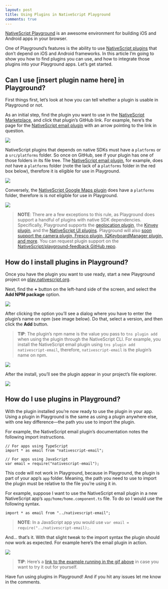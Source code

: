 ```yaml
---
layout: post
title: Using Plugins in NativeScript Playground
comments: true
---
```


[NativeScript Playground](http://play.nativescript.org/) is an awesome environment for building iOS and Android apps in your browser.

One of Playground’s features is the ability to use [NativeScript plugins](https://market.nativescript.org/) that don’t depend on iOS and Android frameworks. In this article I’m going to show you how to find plugins you can use, and how to integrate those plugins into your Playground apps. Let’s get started.

## Can I use [insert plugin name here] in Playground?

First things first, let’s look at how you can tell whether a plugin is usable in Playground or not.

As an initial step, find the plugin you want to use in the [NativeScript Marketplace](https://market.nativescript.org/), and click that plugin’s GitHub link. For example, here’s the page for the [NativeScript email plugin](https://github.com/eddyverbruggen/nativescript-email) with an arrow pointing to the link in question.

<img src="/images/posts/2018-03-02/email.png" class="plain">

NativeScript plugins that depends on native SDKs must have a `platforms` or a `src/platforms` folder. So once on GitHub, see if your plugin has one of those folders in its file tree. The [NativeScript email plugin](https://github.com/EddyVerbruggen/nativescript-email), for example, does _not_ have a `platforms` folder (note the lack of a `platforms` folder in the red box below), therefore it is eligible for use in Playground.

<img src="/images/posts/2018-03-02/email-repo.png" class="plain">

Conversely, the [NativeScript Google Maps plugin](https://github.com/dapriett/nativescript-google-maps-sdk) does have a `platforms` folder, therefore is is _not_ eligible for use in Playground.

<img src="/images/posts/2018-03-02/google-maps-repo.png" class="plain">

> **NOTE**: There are a few exceptions to this rule, as Playground does support a handful of plugins with native SDK dependencies. Specifically, Playground supports the [geolocation plugin](https://github.com/NativeScript/nativescript-geolocation), the [Kinvey plugin](https://github.com/Kinvey/nativescript-sdk), and the [NativeScript UI plugins](https://www.nativescript.org/blog/professional-components-from-nativescript-ui-the-big-breakup). Playground will also [soon support the camera plugin, Fresco plugin, IQKeyboardManager plugin, and more](https://github.com/NativeScript/playground-feedback/issues/14). You can request plugin support on the [NativeScript/playground-feedback GitHub repo](https://github.com/NativeScript/playground-feedback).

## How do I install plugins in Playground?

Once you have the plugin you want to use ready, start a new Playground project on [play.nativescript.org](http://play.nativescript.org/).

Next, find the **+** button on the left-hand side of the screen, and select the **Add NPM package** option.

<img src="/images/posts/2018-03-02/add-npm-package.png" class="plain">

After clicking the option you’ll see a dialog where you have to enter the plugin’s name on npm (see image below). Do that, select a version, and then click the **Add** button.

> **TIP**: The plugin’s npm name is the value you pass to `tns plugin add` when using the plugin through the NativeScript CLI. For example, you install the NativeScript email plugin using `tns plugin add nativescript-email`, therefore, `nativescript-email` is the plugin’s name on npm.

<img src="/images/posts/2018-03-02/plugin-add.png" class="plain">

After the install, you’ll see the plugin appear in your project’s file explorer.

<img src="/images/posts/2018-03-02/installed-plugin.png" class="plain">

## How do I use plugins in Playground?

With the plugin installed you’re now ready to use the plugin in your app. Using a plugin in Playground is the same as using a plugin anywhere else, with one key difference—the path you use to import the plugin.

For example, the NativeScript email plugin’s documentation notes the following import instructions.

<pre class="language-javascript"><code class="language-javascript">// For apps using TypeScript
import * as email from "nativescript-email";

// For apps using JavaScript
var email = require("nativescript-email");
</code></pre>

This code will not work in Playground, because in Playground, the plugin is part of your app’s `app` folder. Meaning, the path you need to use to import the plugin must be relative to the file you’re using it in.

For example, suppose I want to use the NativeScript email plugin in a new NativeScript app’s `app/home/home.component.ts` file. To do so I would use the following syntax.

<pre class="language-javascript"><code class="language-javascript">import * as email from "../nativescript-email";
</code></pre>

> **NOTE**: In a JavaScript app you would use `var email = require("../nativescript-email);`.

And... that’s it. With that slight tweak to the import syntax the plugin should now work as expected. For example here’s the email plugin in action.

<img src="/images/posts/2018-03-02/workflow.gif" class="plain">

> **TIP**: Here’s a [link to the example running in the gif above](https://play.nativescript.org/?template=play-ng&id=nqqpHI) in case you want to try it out for yourself.

Have fun using plugins in Playground! And if you hit any issues let me know in the comments.
